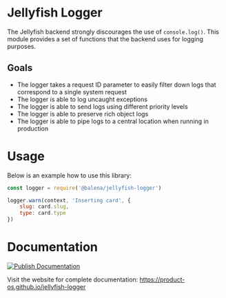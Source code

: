 # Jellyfish Logger

The Jellyfish backend strongly discourages the use of `console.log()`. This
module provides a set of functions that the backend uses for logging purposes.

## Goals

- The logger takes a request ID parameter to easily filter down logs that correspond to a single system request
- The logger is able to log uncaught exceptions
- The logger is able to send logs using different priority levels
- The logger is able to preserve rich object logs
- The logger is able to pipe logs to a central location when running in production

# Usage

Below is an example how to use this library:

```js
const logger = require('@balena/jellyfish-logger')

logger.warn(context, 'Inserting card', {
    slug: card.slug,
    type: card.type
})
```

# Documentation

[![Publish Documentation](https://github.com/product-os/jellyfish-logger/actions/workflows/publish-docs.yml/badge.svg)](https://github.com/product-os/jellyfish-logger/actions/workflows/publish-docs.yml)

Visit the website for complete documentation: https://product-os.github.io/jellyfish-logger

